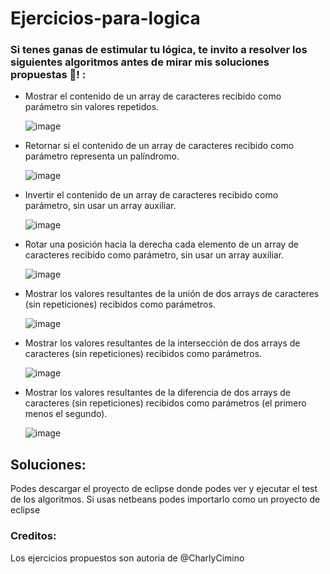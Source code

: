 # Ejercicios-para-logica
### Si tenes ganas de estimular tu lógica, te invito a resolver los siguientes algoritmos antes de mirar mis soluciones propuestas 🧠! :

* Mostrar el contenido de un array de caracteres recibido como parámetro sin valores repetidos.

   ![image](https://user-images.githubusercontent.com/89553383/145680075-53a89ae4-503f-4bd8-a2d8-a7ec80e2fb9d.png)

* Retornar si el contenido de un array de caracteres recibido como parámetro representa un palíndromo.

   ![image](https://user-images.githubusercontent.com/89553383/145680084-5014c3cc-a177-4227-8e45-a416706ce405.png)

* Invertir el contenido de un array de caracteres recibido como parámetro, sin usar un array auxiliar.

   ![image](https://user-images.githubusercontent.com/89553383/145680091-1d31ccdc-8669-43cc-a97b-e41d4110450e.png)

* Rotar una posición hacia la derecha cada elemento de un array de caracteres recibido como parámetro, sin usar un array auxiliar.

   ![image](https://user-images.githubusercontent.com/89553383/145680100-0884f815-87e2-49c2-8b2e-03b722656727.png)

* Mostrar los valores resultantes de la unión de dos arrays de caracteres (sin repeticiones) recibidos como parámetros.

   ![image](https://user-images.githubusercontent.com/89553383/145680116-8600fc23-6fe6-4b93-9239-539e5d72a1d3.png)

* Mostrar los valores resultantes de la intersección de dos arrays de caracteres (sin repeticiones) recibidos como parámetros.

   ![image](https://user-images.githubusercontent.com/89553383/145680131-a0764b56-36cf-4d49-9432-56efbbeb191f.png)

* Mostrar los valores resultantes de la diferencia de dos arrays de caracteres (sin repeticiones) recibidos como parámetros (el primero menos el segundo).

   ![image](https://user-images.githubusercontent.com/89553383/145680137-3cad4aab-8394-45ff-8dc6-7fabfb52efc9.png)

## Soluciones:
Podes descargar el proyecto de eclipse donde podes ver y ejecutar el test de los algoritmos.
Si usas netbeans podes importarlo como un proyecto de eclipse

### Creditos:
Los ejercicios propuestos son autoria de @CharlyCimino

